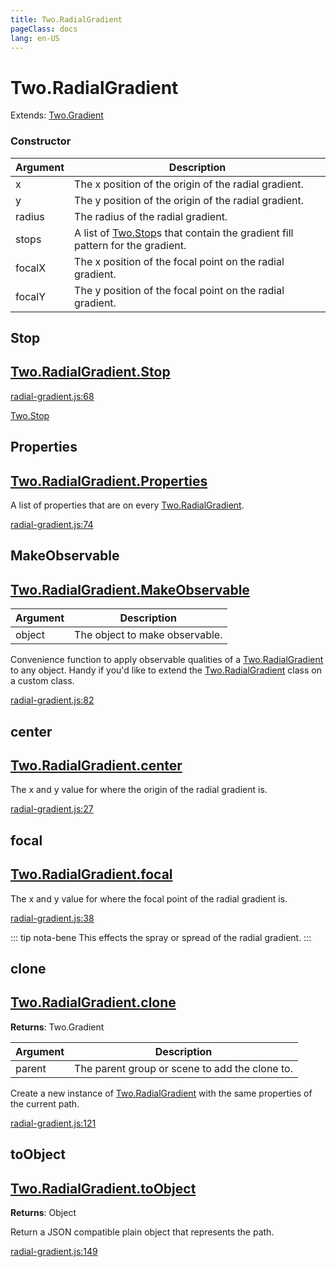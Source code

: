 ```yaml
---
title: Two.RadialGradient
pageClass: docs
lang: en-US
---
```


# Two.RadialGradient


<div class="extends">

Extends: [Two.Gradient](/docs/effects/gradient/)

</div>





<div class="meta">
  <custom-button text="Source" type="source" href="https://github.com/jonobr1/two.js/blob/dev/src/effects/radial-gradient.js" />
</div>



### Constructor


| Argument | Description |
| ---- | ----------- |
|  x  | The x position of the origin of the radial gradient. |
|  y  | The y position of the origin of the radial gradient. |
|  radius  | The radius of the radial gradient. |
|  stops  | A list of [Two.Stop](/docs/stop)s that contain the gradient fill pattern for the gradient. |
|  focalX  | The x position of the focal point on the radial gradient. |
|  focalY  | The y position of the focal point on the radial gradient. |



<div class="static member ">

## Stop

<h2 class="longname" aria-hidden="true"><a href="#Stop"><span class="prefix">Two.RadialGradient.</span><span class="shortname">Stop</span></a></h2>

















<div class="meta">

  <a class="lineno" target="_blank" rel="noopener noreferrer" href="https://github.com/jonobr1/two.js/blob/dev/src/effects/radial-gradient.js#L68">
    radial-gradient.js:68
  </a>

</div>





<div class="see">

[Two.Stop](/docs/stop)

</div>


</div>



<div class="static member ">

## Properties

<h2 class="longname" aria-hidden="true"><a href="#Properties"><span class="prefix">Two.RadialGradient.</span><span class="shortname">Properties</span></a></h2>










<div class="properties">

A list of properties that are on every [Two.RadialGradient](/docs/radialgradient).

</div>








<div class="meta">

  <a class="lineno" target="_blank" rel="noopener noreferrer" href="https://github.com/jonobr1/two.js/blob/dev/src/effects/radial-gradient.js#L74">
    radial-gradient.js:74
  </a>

</div>






</div>



<div class="static function ">

## MakeObservable

<h2 class="longname" aria-hidden="true"><a href="#MakeObservable"><span class="prefix">Two.RadialGradient.</span><span class="shortname">MakeObservable</span></a></h2>












<div class="params">

| Argument | Description |
| ---- | ----------- |
|  object  | The object to make observable. |
</div>




<div class="description">

Convenience function to apply observable qualities of a [Two.RadialGradient](/docs/radialgradient) to any object. Handy if you'd like to extend the [Two.RadialGradient](/docs/radialgradient) class on a custom class.

</div>



<div class="meta">

  <a class="lineno" target="_blank" rel="noopener noreferrer" href="https://github.com/jonobr1/two.js/blob/dev/src/effects/radial-gradient.js#L82">
    radial-gradient.js:82
  </a>

</div>






</div>



<div class="instance member ">

## center

<h2 class="longname" aria-hidden="true"><a href="#center"><span class="prefix">Two.RadialGradient.</span><span class="shortname">center</span></a></h2>










<div class="properties">

The x and y value for where the origin of the radial gradient is.

</div>








<div class="meta">

  <a class="lineno" target="_blank" rel="noopener noreferrer" href="https://github.com/jonobr1/two.js/blob/dev/src/effects/radial-gradient.js#L27">
    radial-gradient.js:27
  </a>

</div>






</div>



<div class="instance member ">

## focal

<h2 class="longname" aria-hidden="true"><a href="#focal"><span class="prefix">Two.RadialGradient.</span><span class="shortname">focal</span></a></h2>










<div class="properties">

The x and y value for where the focal point of the radial gradient is.

</div>








<div class="meta">

  <a class="lineno" target="_blank" rel="noopener noreferrer" href="https://github.com/jonobr1/two.js/blob/dev/src/effects/radial-gradient.js#L38">
    radial-gradient.js:38
  </a>

</div>



<div class="tags">


::: tip nota-bene
This effects the spray or spread of the radial gradient.
:::


</div>




</div>



<div class="instance function ">

## clone

<h2 class="longname" aria-hidden="true"><a href="#clone"><span class="prefix">Two.RadialGradient.</span><span class="shortname">clone</span></a></h2>




<div class="returns">

__Returns__: Two.Gradient



</div>









<div class="params">

| Argument | Description |
| ---- | ----------- |
|  parent  | The parent group or scene to add the clone to. |
</div>




<div class="description">

Create a new instance of [Two.RadialGradient](/docs/radialgradient) with the same properties of the current path.

</div>



<div class="meta">

  <a class="lineno" target="_blank" rel="noopener noreferrer" href="https://github.com/jonobr1/two.js/blob/dev/src/effects/radial-gradient.js#L121">
    radial-gradient.js:121
  </a>

</div>






</div>



<div class="instance function ">

## toObject

<h2 class="longname" aria-hidden="true"><a href="#toObject"><span class="prefix">Two.RadialGradient.</span><span class="shortname">toObject</span></a></h2>




<div class="returns">

__Returns__: Object



</div>












<div class="description">

Return a JSON compatible plain object that represents the path.

</div>



<div class="meta">

  <a class="lineno" target="_blank" rel="noopener noreferrer" href="https://github.com/jonobr1/two.js/blob/dev/src/effects/radial-gradient.js#L149">
    radial-gradient.js:149
  </a>

</div>






</div>


